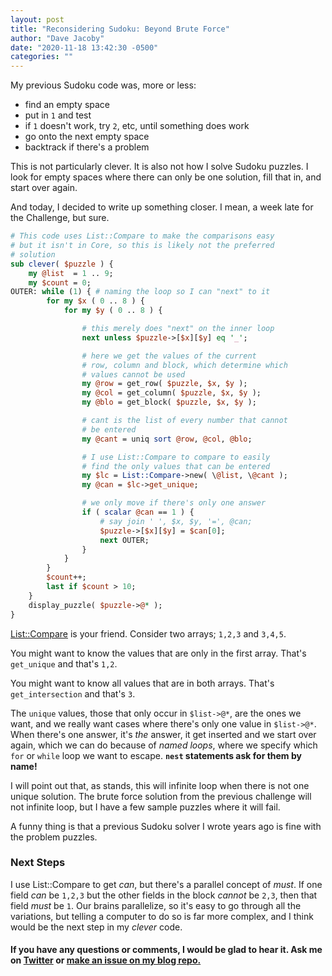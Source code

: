```yaml
---
layout: post
title: "Reconsidering Sudoku: Beyond Brute Force"
author: "Dave Jacoby"
date: "2020-11-18 13:42:30 -0500"
categories: ""
---
```


My previous Sudoku code was, more or less:

- find an empty space
- put in `1` and test
- if `1` doesn't work, try `2`, etc, until something does work
- go onto the next empty space
- backtrack if there's a problem

This is not particularly clever. It is also not how I solve Sudoku puzzles. I look for empty spaces where there can only be one solution, fill that in, and start over again.

And today, I decided to write up something closer. I mean, a week late for the Challenge, but sure.

```perl
# This code uses List::Compare to make the comparisons easy
# but it isn't in Core, so this is likely not the preferred
# solution
sub clever( $puzzle ) {
    my @list  = 1 .. 9;
    my $count = 0;
OUTER: while (1) { # naming the loop so I can "next" to it
        for my $x ( 0 .. 8 ) {
            for my $y ( 0 .. 8 ) {

                # this merely does "next" on the inner loop
                next unless $puzzle->[$x][$y] eq '_';

                # here we get the values of the current
                # row, column and block, which determine which
                # values cannot be used
                my @row = get_row( $puzzle, $x, $y );
                my @col = get_column( $puzzle, $x, $y );
                my @blo = get_block( $puzzle, $x, $y );

                # cant is the list of every number that cannot
                # be entered
                my @cant = uniq sort @row, @col, @blo;

                # I use List::Compare to compare to easily
                # find the only values that can be entered
                my $lc = List::Compare->new( \@list, \@cant );
                my @can = $lc->get_unique;

                # we only move if there's only one answer
                if ( scalar @can == 1 ) {
                    # say join ' ', $x, $y, '=', @can;
                    $puzzle->[$x][$y] = $can[0];
                    next OUTER;
                }
            }
        }
        $count++;
        last if $count > 10;
    }
    display_puzzle( $puzzle->@* );
}
```

[List::Compare](https://metacpan.org/pod/List::Compare) is your friend. Consider two arrays; `1,2,3` and `3,4,5`.

You might want to know the values that are only in the first array. That's `get_unique` and that's `1,2`.

You might want to know all values that are in both arrays. That's `get_intersection` and that's `3`.

The `unique` values, those that only occur in `$list->@*`, are the ones we want, and we really want cases where there's only one value in `$list->@*`. When there's one answer, it's _the_ answer, it get inserted and we start over again, which we can do because of _named loops_, where we specify which `for` or `while` loop we want to escape. **`nest` statements ask for them by name!**

I will point out that, as stands, this will infinite loop when there is not one unique solution. The brute force solution from the previous challenge will not infinite loop, but I have a few sample puzzles where it will fail.

A funny thing is that a previous Sudoku solver I wrote years ago is fine with the problem puzzles.

### Next Steps

I use List::Compare to get _can_, but there's a parallel concept of _must_. If one field _can_ be `1,2,3` but the other fields in the block _cannot_ be `2,3`, then that field _must_ be `1`. Our brains parallelize, so it's easy to go through all the variations, but telling a computer to do so is far more complex, and I think would be the next step in my _clever_ code.

#### If you have any questions or comments, I would be glad to hear it. Ask me on [Twitter](https://twitter.com/jacobydave) or [make an issue on my blog repo.](https://github.com/jacoby/jacoby.github.io)
